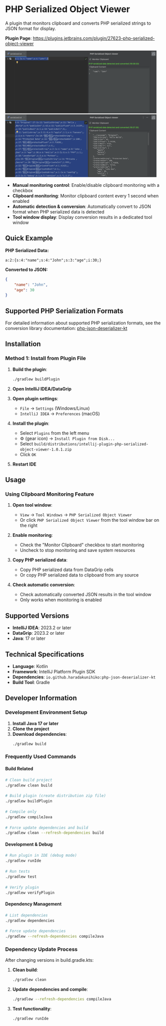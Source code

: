 # PHP Serialized Object Viewer

A plugin that monitors clipboard and converts PHP serialized strings to JSON format for display.

**Plugin Page**: https://plugins.jetbrains.com/plugin/27623-php-serialized-object-viewer


<img height="200px" alt="PHP Serialized Object Viewer Screenshot 1" src="docs/images/screenshot1.png" />
<img height="200px" alt="PHP Serialized Object Viewer Screenshot 2" src="docs/images/screenshot2.png" />


- **Manual monitoring control**: Enable/disable clipboard monitoring with a checkbox
- **Clipboard monitoring**: Monitor clipboard content every 1 second when enabled
- **Automatic detection & conversion**: Automatically convert to JSON format when PHP serialized data is detected
- **Tool window display**: Display conversion results in a dedicated tool window

## Quick Example

**PHP Serialized Data:**
```
a:2:{s:4:"name";s:4:"John";s:3:"age";i:30;}
```

**Converted to JSON:**
```json
{
    "name": "John",
    "age": 30
}
```


## Supported PHP Serialization Formats

For detailed information about supported PHP serialization formats, see the conversion library documentation:
[php-json-deserializer-kt](https://github.com/haradakunihiko/php-json-deserializer-kt)

## Installation

### Method 1: Install from Plugin File

1. **Build the plugin**:
   ```bash
   ./gradlew buildPlugin
   ```

2. **Open IntelliJ IDEA/DataGrip**

3. **Open plugin settings**:
   - `File` → `Settings` (Windows/Linux)
   - `IntelliJ IDEA` → `Preferences` (macOS)

4. **Install the plugin**:
   - Select `Plugins` from the left menu
   - ⚙️ (gear icon) → `Install Plugin from Disk...`
   - Select `build/distributions/intellij-plugin-php-serialized-object-viewer-1.0.1.zip`
   - Click `OK`

5. **Restart IDE**

## Usage

### Using Clipboard Monitoring Feature

1. **Open tool window**:
   - `View` → `Tool Windows` → `PHP Serialized Object Viewer`
   - Or click `PHP Serialized Object Viewer` from the tool window bar on the right

2. **Enable monitoring**:
   - Check the "Monitor Clipboard" checkbox to start monitoring
   - Uncheck to stop monitoring and save system resources

3. **Copy PHP serialized data**:
   - Copy PHP serialized data from DataGrip cells
   - Or copy PHP serialized data to clipboard from any source

4. **Check automatic conversion**:
   - Check automatically converted JSON results in the tool window
   - Only works when monitoring is enabled


## Supported Versions

- **IntelliJ IDEA**: 2023.2 or later
- **DataGrip**: 2023.2 or later
- **Java**: 17 or later

## Technical Specifications

- **Language**: Kotlin
- **Framework**: IntelliJ Platform Plugin SDK
- **Dependencies**: `io.github.haradakunihiko:php-json-deserializer-kt`
- **Build Tool**: Gradle

## Developer Information

### Development Environment Setup

1. **Install Java 17 or later**
2. **Clone the project**
3. **Download dependencies**:
   ```bash
   ./gradlew build
   ```

### Frequently Used Commands

#### Build Related
```bash
# Clean build project
./gradlew clean build

# Build plugin (create distribution zip file)
./gradlew buildPlugin

# Compile only
./gradlew compileJava

# Force update dependencies and build
./gradlew clean --refresh-dependencies build
```

#### Development & Debug
```bash
# Run plugin in IDE (debug mode)
./gradlew runIde

# Run tests
./gradlew test

# Verify plugin
./gradlew verifyPlugin
```

#### Dependency Management
```bash
# List dependencies
./gradlew dependencies

# Force update dependencies
./gradlew --refresh-dependencies compileJava
```

### Dependency Update Process

After changing versions in build.gradle.kts:

1. **Clean build**:
   ```bash
   ./gradlew clean
   ```

2. **Update dependencies and compile**:
   ```bash
   ./gradlew --refresh-dependencies compileJava
   ```

3. **Test functionality**:
   ```bash
   ./gradlew runIde
